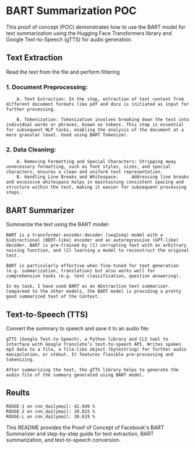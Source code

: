 # BART Summarization POC

This proof of concept (POC) demonstrates how to use the BART model for text summarization using the Hugging Face Transformers library and Google Text-to-Speech (gTTS) for audio generation.

## Text Extraction
Read the text from the file and perform filtering

###  1. Document Preprocessing:

        A. Text Extraction: In the step, extraction of text content from different document formats like pdf and docx is initiated as input for further processing.

        B. Tokenization: Tokenization involves breaking down the text into individual words or phrases, known as tokens. This step is essential for subsequent NLP tasks, enabling the analysis of the document at a more granular level. Used using BART Tokenizer.

###  2. Data Cleaning:

        A. Removing Formatting and Special Characters: Stripping away unnecessary formatting, such as font styles, sizes, and special characters, ensures a clean and uniform text representation.
        B. Handling Line Breaks and Whitespace:     Addressing line breaks and excessive whitespace helps in maintaining consistent spacing and structure within the text, making it easier for subsequent processing steps.

## BART Summarizer
Summarize the text using the BART model:

    BART is a transformer encoder-decoder (seq2seq) model with a bidirectional (BERT-like) encoder and an autoregressive (GPT-like) decoder. BART is pre-trained by (1) corrupting text with an arbitrary noising function, and (2) learning a model to reconstruct the original text.

    BART is particularly effective when fine-tuned for text generation (e.g. summarization, translation) but also works well for comprehension tasks (e.g. text classification, question answering).
    
    In my task, I have used BART as an Abstractive text summarizer. Compareed to the other models, the BART model is providing a pretty good summarized text of the Context.

## Text-to-Speech (TTS)
Convert the summary to speech and save it to an audio file:

    gTTS (Google Text-to-Speech), a Python library and CLI tool to interface with Google Translate’s text-to-speech API. Writes spoken mp3 data to a file, a file-like object (bytestring) for further audio manipulation, or stdout. It features flexible pre-processing and tokenizing.

    After summarizing the text, the gTTS library helps to generate the audio file of the summary generated using BART model.

## Reults
    ROUGE-1 on cnn_dailymail: 42.949 %
    ROUGE-2 on cnn_dailymail: 20.815 %
    ROUGE-L on cnn_dailymail: 30.619 %

This README provides the Proof of Concept of Facebook's BART Summarizer and step-by-step guide for text extraction, BART summarization, and text-to-speech conversion.